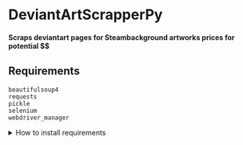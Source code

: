 # DeviantArtScrapperPy
#### Scraps deviantart pages for Steambackground artworks prices for potential $$
## Requirements 

<code>beautifulsoup4</code> <br>
<code>requests </code> <br>
<code>pickle </code> <br>
<code>selenium </code> <br>
<code>webdriver_manager</code></br>

<details>
  <summary>How to install requirements</summary>
  <h2>pip install -r requirements.txt<h2> 
   <h3> if it failes to install follow</h3>
  <strong><code>pip install beautifulsoup4</code></strong><br>
  <strong><code>pip install requests</code></strong><br>
  <strong><code>pip install urllib3</code></strong><br>
  <strong><code>pickle is a default package</code></strong><br>
  <strong><code>pip install selenium</code></strong><br>
  <strong><code>pip install webdriver-manager</code></strong><br>
</details>
